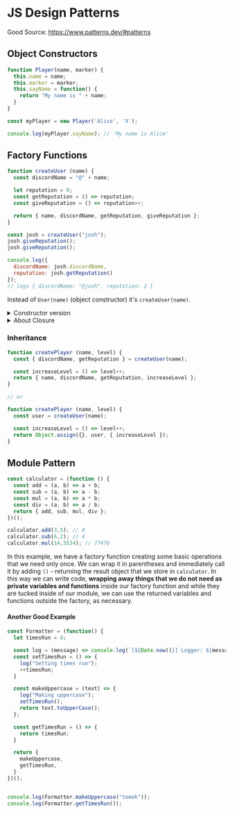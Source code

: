 # JS Design Patterns

Good Source: https://www.patterns.dev/#patterns

## Object Constructors

```js
function Player(name, marker) {
  this.name = name;
  this.marker = marker;
  this.sayName = function() {
    return "My name is " + name;
  }
}

const myPlayer = new Player('Alice', 'X');

console.log(myPlayer.sayName); // 'My name is Alice'
```

## Factory Functions

```js
function createUser (name) {
  const discordName = "@" + name;

  let reputation = 0;
  const getReputation = () => reputation;
  const giveReputation = () => reputation++;

  return { name, discordName, getReputation, giveReputation };
}

const josh = createUser("josh");
josh.giveReputation();
josh.giveReputation();

console.log({
  discordName: josh.discordName,
  reputation: josh.getReputation()
});
// logs { discordName: "@josh", reputation: 2 }
```

Instead of `User(name)` (object constructor) it's `createUser(name)`.
<details>
<summary>Constructor version</summary>

```js
const User = function (name) {
  this.name = name;
  this.discordName = "@" + name;
}
```
</details>

<details>
<summary>About Closure</summary>

```js
  const counterCreator = () => {
    let count = 0;
    return () => {
      console.log(count);
      count++;
    };
  };
  
  const counter = counterCreator();
  
  counter(); // 0
  counter(); // 1
  counter(); // 2
  counter(); // 3
```
</details>



### Inheritance

```js
function createPlayer (name, level) {
  const { discordName, getReputation } = createUser(name);

  const increaseLevel = () => level++;
  return { name, discordName, getReputation, increaseLevel };
}

// or

function createPlayer (name, level) {
  const user = createUser(name);

  const increaseLevel = () => level++;
  return Object.assign({}, user, { increaseLevel });
}
```

## Module Pattern

```js
const calculator = (function () {
  const add = (a, b) => a + b;
  const sub = (a, b) => a - b;
  const mul = (a, b) => a * b;
  const div = (a, b) => a / b;
  return { add, sub, mul, div };
})();

calculator.add(3,5); // 8
calculator.sub(6,2); // 4
calculator.mul(14,5534); // 77476
```

In this example, we have a factory function creating some basic operations that we need only once. We can wrap it in parentheses and immediately call it by adding `()` - returning the result object that we store in `calculator`. In this way we can write code, **wrapping away things that we do not need as private variables and functions** inside our factory function and while they are tucked inside of our module, we can use the returned variables and functions outside the factory, as necessary.

#### Another Good Example

```js
const Formatter = (function() {
  let timesRun = 0;

  const log = (message) => console.log(`[${Date.now()}] Logger: ${message}`);
  const setTimesRun = () => { 
    log("Setting times run");
    ++timesRun;
  }

  const makeUppercase = (text) => {
    log("Making uppercase");
    setTimesRun();
    return text.toUpperCase();
  };

  const getTimesRun = () => {
    return timesRun;
  }

  return {
    makeUppercase,
    getTimesRun,
  }
})();


console.log(Formatter.makeUppercase("tomek"));
console.log(Formatter.getTimesRun());
```
